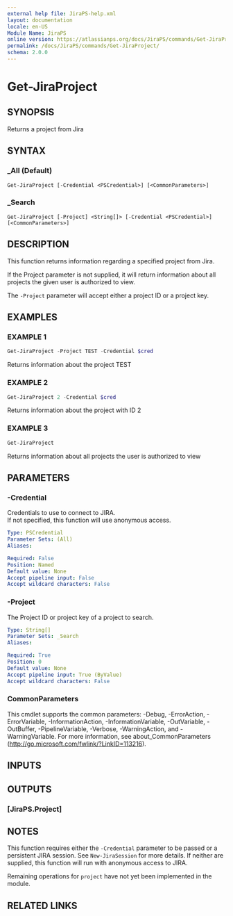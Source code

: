 ```yaml
---
external help file: JiraPS-help.xml
layout: documentation
locale: en-US
Module Name: JiraPS
online version: https://atlassianps.org/docs/JiraPS/commands/Get-JiraProject/
permalink: /docs/JiraPS/commands/Get-JiraProject/
schema: 2.0.0
---
```


# Get-JiraProject

## SYNOPSIS

Returns a project from Jira

## SYNTAX

### _All (Default)
```
Get-JiraProject [-Credential <PSCredential>] [<CommonParameters>]
```

### _Search
```
Get-JiraProject [-Project] <String[]> [-Credential <PSCredential>] [<CommonParameters>]
```

## DESCRIPTION

This function returns information regarding a specified project from Jira.

If the Project parameter is not supplied,
it will return information about all projects the given user is authorized to view.

The `-Project` parameter will accept either a project ID or a project key.

## EXAMPLES

### EXAMPLE 1

```powershell
Get-JiraProject -Project TEST -Credential $cred
```

Returns information about the project TEST

### EXAMPLE 2

```powershell
Get-JiraProject 2 -Credential $cred
```

Returns information about the project with ID 2

### EXAMPLE 3

```powershell
Get-JiraProject
```

Returns information about all projects the user is authorized to view

## PARAMETERS

### -Credential

Credentials to use to connect to JIRA.  
If not specified, this function will use anonymous access.

```yaml
Type: PSCredential
Parameter Sets: (All)
Aliases:

Required: False
Position: Named
Default value: None
Accept pipeline input: False
Accept wildcard characters: False
```

### -Project

The Project ID or project key of a project to search.

```yaml
Type: String[]
Parameter Sets: _Search
Aliases:

Required: True
Position: 0
Default value: None
Accept pipeline input: True (ByValue)
Accept wildcard characters: False
```

### CommonParameters
This cmdlet supports the common parameters: -Debug, -ErrorAction, -ErrorVariable, -InformationAction, -InformationVariable, -OutVariable, -OutBuffer, -PipelineVariable, -Verbose, -WarningAction, and -WarningVariable. For more information, see about_CommonParameters (http://go.microsoft.com/fwlink/?LinkID=113216).

## INPUTS

## OUTPUTS

### [JiraPS.Project]

## NOTES

This function requires either the `-Credential` parameter to be passed or a persistent JIRA session.
See `New-JiraSession` for more details.
If neither are supplied, this function will run with anonymous access to JIRA.

Remaining operations for `project` have not yet been implemented in the module.

## RELATED LINKS
